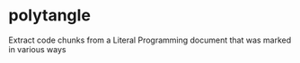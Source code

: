 # polytangle
Extract code chunks from a Literal Programming document that was marked in various ways
